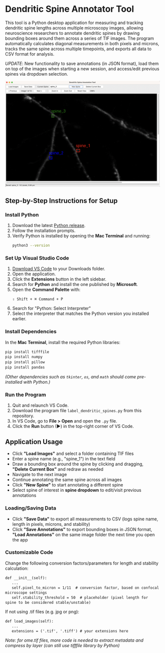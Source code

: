 # Dendritic Spine Annotator Tool
This tool is a Python desktop application for measuring and tracking dendritic spine lengths across multiple microscopy images, allowing neuroscience researchers to annotate dendritic spines by drawing bounding boxes around them across a series of TIF images. The program automatically calculates diagonal measurements in both pixels and microns, tracks the same spine across multiple timepoints, and exports all data to CSV format for analysis. 

_UPDATE_: New functionality to save annotations (in JSON format), load them on top of the images when starting a new session, and access/edit previous spines via dropdown selection.
<p align="center">
  <img src="screenshot.png" alt="Screenshot" width="600"/>
</p>

##  Step-by-Step Instructions for Setup
### Install Python
1. Download the latest [Python release](https://www.python.org/downloads/).
2. Follow the installation prompts.
3. Verify Python is installed by opening the **Mac Terminal** and running:
   ```bash
   python3 --version
   ```
### Set Up Visual Studio Code
1. [Download VS Code](https://code.visualstudio.com/) to your Downloads folder.  
2. Open the application.
3. Click the **Extensions** button in the left sidebar.
4. Search for **Python** and install the one published by **Microsoft**.
5. Open the **Command Palette** with:
   ```
   ⇧ Shift + ⌘ Command + P
   ```
6. Search for "Python: Select Interpreter"
7. Select the interpreter that matches the Python version you installed earlier.  

### Install Dependencies
In the **Mac Terminal**, install the required Python libraries:

```bash
pip install tifffile
pip install numpy
pip install pillow
pip install pandas
```
*(Other dependencies such as `tkinter`, `os`, and `math` should come pre-installed with Python.)*

### Run the Program
1. Quit and relaunch VS Code.  
2. Download the program file `label_dendritic_spines.py` from this repository.  
3. In VS Code, go to **File > Open** and open the `.py` file.  
4. Click the **Run** button (▶) in the top-right corner of VS Code.

## Application Usage
* Click **"Load Images"** and select a folder containing TIF files
* Enter a spine name (e.g., "spine_1") in the text field
* Draw a bounding box around the spine by clicking and dragging, **"Delete Current Box"** and redraw as needed
* Navigate to the next image 
* Continue annotating the same spine across all images
* Click **"New Spine"** to start annotating a different spine
* Select spine of interest in **spine dropdown** to edit/visit previous annotations

### Loading/Saving Data
* Click **"Save Data"** to export all measurements to CSV (logs spine name, length in pixels, microns, and stability)
* Click **"Save Annotations"** to export bounding boxes in JSON format, **"Load Annotations"** on the same image folder the next time you open the app

### Customizable Code
Change the following conversion factors/parameters for length and stability calculation:
```
def __init__(self):
   ...
   self.pixel_to_micron = 1/11  # conversion factor, based on confocal microscope settings
   self.stability_threshold = 50  # placeholder (pixel length for spine to be considered stable/unstable)
```
If not using .tif files (e.g. jpg or png):
```
def load_images(self):
   ...
   extensions = ('.tif', '.tiff') # your extensions here
```
*Note: for ome.tif files, more code is needed to extract metadata and compress by layer (can still use tifffile library by Python)*
